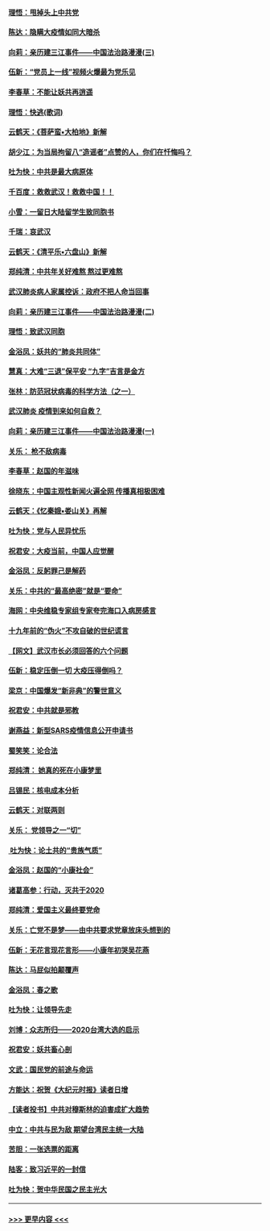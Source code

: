 #### [理悟：甩掉头上中共党](../pages/nsc993/n11838826.md?t=02030155) 
#### [陈达：隐瞒大疫情如同大暗杀](../pages/nsc993/n11838771.md?t=02030155) 
#### [向莉：亲历建三江事件——中国法治路漫漫(三)](../pages/nsc993/n11831825.md?t=02030155) 
#### [伍新：“党员上一线”视频火爆最为党乐见](../pages/nsc993/n11838200.md?t=02030155) 
#### [李春草：不能让妖共再逍遥](../pages/nsc993/n11838102.md?t=02030155) 
#### [理悟：快逃(歌词)](../pages/nsc993/n11838083.md?t=02030155) 
#### [云鹤天：《菩萨蛮▪大柏地》新解](../pages/nsc993/n11838059.md?t=02030155) 
#### [胡少江：为当局拘留八“造谣者”点赞的人，你们在忏悔吗？](../pages/nsc993/n11836801.md?t=02030155) 
#### [吐为快：中共是最大病原体](../pages/nsc993/n11836748.md?t=02030155) 
#### [千百度：救救武汉！救救中国！！](../pages/nsc993/n11836145.md?t=02030155) 
#### [小雪：一留日大陆留学生致同胞书](../pages/nsc993/n11834624.md?t=02030155) 
#### [千瑞：哀武汉](../pages/nsc993/n11833647.md?t=02030155) 
#### [云鹤天：《清平乐▪六盘山》新解](../pages/nsc993/n11833611.md?t=02030155) 
#### [郑纯清：中共年关好难熬 熬过更难熬](../pages/nsc993/n11833489.md?t=02030155) 
#### [武汉肺炎病人家属控诉：政府不把人命当回事](../pages/nsc993/n11833205.md?t=02030155) 
#### [向莉：亲历建三江事件——中国法治路漫漫(二)](../pages/nsc993/n11829102.md?t=02030155) 
#### [理悟：致武汉同胞](../pages/nsc993/n11831522.md?t=02030155) 
#### [金浴凤：妖共的“肺炎共同体”](../pages/nsc993/n11829448.md?t=02030155) 
#### [慧真：大难“三退”保平安 “九字”吉言是金方](../pages/nsc993/n11829501.md?t=02030155) 
#### [张林：防范冠状病毒的科学方法（之一）](../pages/nsc993/n11828618.md?t=02030155) 
#### [武汉肺炎 疫情到来如何自救？](../pages/nsc993/n11827632.md?t=02030155) 
#### [向莉：亲历建三江事件——中国法治路漫漫(一)](../pages/nsc993/n11827190.md?t=02030155) 
#### [关乐： 枪不敌病毒](../pages/nsc993/n11826746.md?t=02030155) 
#### [李春草：赵国的年滋味](../pages/nsc993/n11826321.md?t=02030155) 
#### [徐晓东：中国主观性新闻火遍全网 传播真相极困难](../pages/nsc993/n11826508.md?t=02030155) 
#### [云鹤天：《忆秦娥▪娄山关》再解](../pages/nsc993/n11824682.md?t=02030155) 
#### [吐为快：党与人民异忧乐](../pages/nsc993/n11824660.md?t=02030155) 
#### [祝君安：大疫当前，中国人应觉醒](../pages/nsc993/n11821946.md?t=02030155) 
#### [金浴凤：反躬罪己是解药](../pages/nsc993/n11820280.md?t=02030155) 
#### [关乐：中共的“最高绝密”就是“要命”](../pages/nsc993/n11816946.md?t=02030155) 
#### [海网：中央维稳专家组专家夸完海口入病房感言](../pages/nsc993/n11815138.md?t=02030155) 
#### [十九年前的“伪火”不攻自破的世纪谎言](../pages/nsc993/n11813238.md?t=02030155) 
#### [【网文】武汉市长必须回答的六个问题](../pages/nsc993/n11813848.md?t=02030155) 
#### [伍新：稳定压倒一切 大疫压得倒吗？](../pages/nsc993/n11812634.md?t=02030155) 
#### [梁京：中国爆发“新非典”的警世意义](../pages/nsc993/n11812554.md?t=02030155) 
#### [祝君安：中共就是邪教](../pages/nsc993/n11812431.md?t=02030155) 
#### [谢燕益：新型SARS疫情信息公开申请书](../pages/nsc993/n11808840.md?t=02030155) 
#### [蜀笑笑：论合法](../pages/nsc993/n11808064.md?t=02030155) 
#### [郑纯清： 她真的死在小康梦里](../pages/nsc993/n11806623.md?t=02030155) 
#### [吕锡民：核电成本分析](../pages/nsc993/n11806284.md?t=02030155) 
#### [云鹤天：对联两则](../pages/nsc993/n11805957.md?t=02030155) 
#### [关乐： 党领导之一“切”](../pages/nsc993/n11804505.md?t=02030155) 
#### [ 吐为快：论土共的“贵族气质”](../pages/nsc993/n11804490.md?t=02030155) 
#### [金浴凤：赵国的“小康社会”](../pages/nsc993/n11804452.md?t=02030155) 
#### [诸葛高参：行动，灭共于2020](../pages/nsc993/n11804120.md?t=02030155) 
#### [郑纯清：爱国主义最终要党命](../pages/nsc993/n11802197.md?t=02030155) 
#### [关乐：亡党不是梦——由中共要求党章放床头想到的](../pages/nsc993/n11802156.md?t=02030155) 
#### [伍新：无花言现花言形——小康年初哭吴花燕](../pages/nsc993/n11800044.md?t=02030155) 
#### [陈达：马屁似拍颠覆声](../pages/nsc993/n11800010.md?t=02030155) 
#### [金浴凤：春之歌](../pages/nsc993/n11797687.md?t=02030155) 
#### [吐为快：让领导先走](../pages/nsc993/n11797512.md?t=02030155) 
#### [刘博：众志所归——2020台湾大选的启示](../pages/nsc993/n11796878.md?t=02030155) 
#### [祝君安：妖共畜心剖](../pages/nsc993/n11794273.md?t=02030155) 
#### [文武：国民党的前途与命运](../pages/nsc993/n11794198.md?t=02030155) 
#### [方能达：祝贺《大纪元时报》读者日增](../pages/nsc993/n11793807.md?t=02030155) 
#### [【读者投书】中共对穆斯林的迫害成扩大趋势](../pages/nsc993/n11791371.md?t=02030155) 
#### [中立：中共与民为敌 期望台湾民主统一大陆](../pages/nsc993/n11790392.md?t=02030155) 
#### [苦胆：一张选票的距离](../pages/nsc993/n11788914.md?t=02030155) 
#### [陆客：致习近平的一封信](../pages/nsc993/n11788867.md?t=02030155) 
#### [吐为快：贺中华民国之民主光大](../pages/nsc993/n11788618.md?t=02030155) 

----
#### [ >>> 更早内容 <<< ](../indexes/nsc993-earlier.md)
